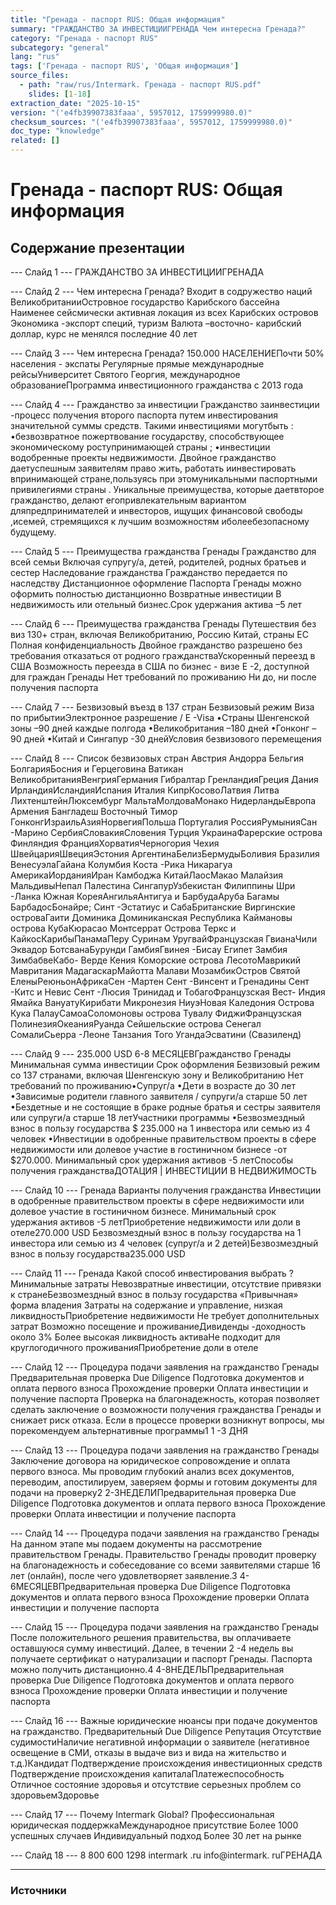 ```yaml
---
title: "Гренада - паспорт RUS: Общая информация"
summary: "ГРАЖДАНСТВО ЗА ИНВЕСТИЦИИГРЕНАДА Чем интересна Гренада?"
category: "Гренада - паспорт RUS"
subcategory: "general"
lang: "rus"
tags: ['Гренада - паспорт RUS', 'Общая информация']
source_files:
  - path: "raw/rus/Intermark. Гренада - паспорт RUS.pdf"
    slides: [1-18]
extraction_date: "2025-10-15"
version: "('e4fb39907383faaa', 5957012, 1759999980.0)"
checksum_sources: "('e4fb39907383faaa', 5957012, 1759999980.0)"
doc_type: "knowledge"
related: []
---
```


# Гренада - паспорт RUS: Общая информация

## Содержание презентации

--- Слайд 1 ---
ГРАЖДАНСТВО ЗА ИНВЕСТИЦИИГРЕНАДА

--- Слайд 2 ---
Чем интересна 
Гренада?
Входит в содружество наций 
ВеликобританииОстровное государство 
Карибского бассейна
Наименее сейсмически активная 
локация из всех Карибских островов 
Экономика -экспорт специй, 
туризм
Валюта –восточно- карибский доллар, курс не 
менялся последние 40 лет

--- Слайд 3 ---
Чем интересна Гренада?
150.000 НАСЕЛЕНИЕПочти 50% населения -
экспаты
Регулярные прямые 
международные рейсыУниверситет Святого Георгия, 
международное образованиеПрограмма инвестиционного 
гражданства с 2013 года

--- Слайд 4 ---
Гражданство 
за инвестиции
Гражданство заинвестиции -процесс получения второго паспорта
путем инвестирования значительной суммы средств. Такими
инвестициями могутбыть :
•безвозвратное пожертвование государству, способствующее
экономическому роступринимающей страны ;
•инвестиции водобренные проекты недвижимости.
Двойное гражданство даетуспешным заявителям право жить,
работать иинвестировать впринимающей стране,пользуясь при
этомуникальными паспортными привилегиями страны .
Уникальные преимущества, которые даетвторое гражданство,
делают егопривлекательным вариантом дляпредпринимателей и
инвесторов, ищущих финансовой свободы ,исемей, стремящихся к
лучшим возможностям иболеебезопасному будущему.

--- Слайд 5 ---
Преимущества
гражданства Гренады
Гражданство для всей семьи
Включая супругу/а, детей, родителей, 
родных братьев и сестер
Наследование гражданства
Гражданство передается по наследству
Дистанционное оформление
Паспорта Гренады можно оформить полностью дистанционно
Возвратные инвестиции
В недвижимость или отельный бизнес.Срок удержания актива –5 лет

--- Слайд 6 ---
Преимущества
гражданства Гренады
Путешествия без виз
130+ стран, включая Великобританию, Россию 
Китай, страны ЕС
Полная конфиденциальность
Двойное гражданство разрешено без требования отказаться от родного гражданстваУскоренный переезд в США
Возможность переезда в США по бизнес -
визе E -2, доступной для граждан Гренады
Нет требований по проживанию
Ни до, ни после получения паспорта

--- Слайд 7 ---
Безвизовый въезд в 137 стран
Безвизовый режим
Виза по прибытииЭлектронное разрешение / E -Visa
•Страны Шенгенской зоны –90 дней 
каждые полгода
•Великобритания –180 дней
•Гонконг –90 дней
•Китай и Сингапур -30 днейУсловия безвизового перемещения

--- Слайд 8 ---
Список безвизовых стран
Австрия
Андорра
Бельгия
БолгарияБосния и Герцеговина
Ватикан
ВеликобританияВенгрияГермания
Гибралтар
ГренландияГреция
Дания
ИрландияИсландияИспания
Италия
КипрКосовоЛатвия
Литва
ЛихтенштейнЛюксембург
МальтаМолдоваМонако
НидерландыЕвропа
Армения
Бангладеш
Восточный Тимор
ГонконгИзраильАзияНорвегияПольша
Португалия
РоссияРумынияСан -Марино
СербияСловакияСловения
Турция
УкраинаФарерские острова
Финляндия
ФранцияХорватияЧерногория
Чехия
ШвейцарияШвецияЭстония
АргентинаБелизБермудыБоливия
Бразилия
ВенесуэлаГайана
Колумбия
Коста -Рика
Никарагуа
АмерикаИорданияИран
Камбоджа
КитайЛаосМакао
Малайзия
МальдивыНепал
Палестина
СингапурУзбекистан
Филиппины
Шри -Ланка
Южная КореяАнгильяАнтигуа и БарбудаАруба
Багамы
БарбадосБонайре; Синт -Эстатиус 
и СабаБританские Виргинские островаГаити
Доминика
Доминиканская Республика
Каймановы острова
КубаКюрасао
Монтсеррат
Острова Теркс и КайкосКарибыПанамаПеру
Суринам
УругвайФранцузская ГвианаЧили
Эквадор
БотсванаБурунди
ГамбияГвинея -Бисау
Египет
Замбия
ЗимбабвеКабо- Верде
Кения
Коморские острова
ЛесотоМаврикий
Мавритания
МадагаскарМайотта
Малави
МозамбикОстров Святой ЕленыРеюньонАфрикаСен -Мартен
Сент -Винсент и Гренадины
Сент -Китс и Невис
Сент -Люсия
Тринидад и ТобагоФранцузская Вест- Индия
Ямайка
ВануатуКирибати
Микронезия
НиуэНовая Каледония
Острова Кука
ПалауСамоаСоломоновы острова
Тувалу
ФиджиФранцузская 
ПолинезияОкеанияРуанда
Сейшельские острова
Сенегал
СомалиСьерра -Леоне
Танзания
Того
УгандаЭсватини (Свазиленд)

--- Слайд 9 ---
235.000 USD 6-8 МЕСЯЦЕВГражданство Гренады
Минимальная сумма инвестиции Срок оформления
Безвизовый режим со 137 странами, включая Шенгенскую зону и 
Великобританию
Нет требований по проживанию•Супруг/а
•Дети в возрасте до 30 лет
•Зависимые родители главного заявителя / 
супруги/а старше 50 лет
•Бездетные и не состоящие в браке родные братья и 
сестры заявителя или супруги/а старше 18 летУчастники программы
•Безвозмездный взнос в пользу государства $ 235.000 на 
1 инвестора или семью из 4 человек
•Инвестиции в одобренные правительством проекты в 
сфере недвижимости или долевое участие в гостиничном 
бизнесе -от $270.000. Минимальный срок удержания 
активов -5 летСпособы получения гражданстваДОТАЦИЯ | ИНВЕСТИЦИИ В НЕДВИЖИМОСТЬ

--- Слайд 10 ---
Гренада
Варианты получения гражданства
Инвестиции в одобренные правительством 
проекты в сфере недвижимости или долевое участие в гостиничном бизнесе.
Минимальный срок удержания активов -5 летПриобретение
недвижимости или доли в отеле270.000 USD
Безвозмездный взнос в пользу 
государства на 1 инвестора или семью из 4 человек (супруг/а и 2 детей)Безвозмездный взнос 
в пользу государства235.000 USD

--- Слайд 11 ---
Гренада
Какой способ инвестирования выбрать ?
Минимальные затраты
Невозвратные инвестиции, 
отсутствие привязки к странеБезвозмездный взнос 
в пользу государства
«Привычная» форма владения
Затраты на содержание и 
управление, низкая ликвидностьПриобретение 
недвижимости
Не требует дополнительных затрат
Возможно посещение и проживаниеДивиденды -доходность около 3%
Более высокая ликвидность активаНе подходит для круглогодичного
проживанияПриобретение
доли в отеле

--- Слайд 12 ---
Процедура подачи заявления 
на гражданство Гренады
Предварительная проверка Due Diligence
Подготовка документов и оплата первого взноса
Прохождение проверки
Оплата инвестиции и получение паспорта
Проверка на благонадежность, которая позволяет 
сделать заключение о возможности получения гражданства Гренады и снижает риск отказа.
Если в процессе проверки возникнут вопросы, мы 
порекомендуем альтернативные программы1
1 -3 ДНЯ

--- Слайд 13 ---
Процедура подачи заявления 
на гражданство Гренады
Заключение договора на юридическое 
сопровождение и оплата первого взноса.
Мы проводим глубокий анализ всех документов, 
переводим, апостилируем, заверяем формы и готовим документы для подачи на проверку2
2-3НЕДЕЛИПредварительная проверка Due Diligence
Подготовка документов и оплата первого взноса
Прохождение проверки
Оплата инвестиции и получение паспорта

--- Слайд 14 ---
Процедура подачи заявления 
на гражданство Гренады
На данном этапе мы подаем документы на 
рассмотрение правительством Гренады.
Правительство Гренады проводит проверку на 
благонадежность и собеседование со всеми заявителями старше 16 лет (онлайн), после чего удовлетворяет заявление.3
4-6МЕСЯЦЕВПредварительная проверка Due Diligence
Подготовка документов и оплата первого взноса
Прохождение проверки
Оплата инвестиции и получение паспорта

--- Слайд 15 ---
Процедура подачи заявления 
на гражданство Гренады
После положительного решения правительства, 
вы оплачиваете оставшуюся сумму инвестиций. Далее, в течении 2 -4 недель вы получаете 
сертификат о натурализации и паспорт Гренады.
Паспорта можно получить дистанционно.4
4-8НЕДЕЛЬПредварительная проверка Due Diligence
Подготовка документов и оплата первого взноса
Прохождение проверки
Оплата инвестиции и получение паспорта

--- Слайд 16 ---
Важные юридические нюансы при подаче документов на 
гражданство. Предварительный Due Diligence
Репутация
Отсутствие судимостиНаличие негативной информации 
о заявителе (негативное освещение в СМИ, отказы в выдаче виз и вида на жительство и т.д.)Кандидат
Подтверждение происхождения инвестиционных средств
Подтверждение происхождения 
капиталаПлатежеспособность
Отличное состояние здоровья и отсутствие серьезных проблем со здоровьемЗдоровье

--- Слайд 17 ---
Почему
Intermark Global?
Профессиональная юридическая поддержкаМеждународное присутствие
Более 1000 успешных случаев
Индивидуальный подход
Более 30 лет на рынке

--- Слайд 18 ---
8 800 600 1298 intermark .ru info@intermark. ruГРЕНАДА


---

### Источники
[^src1]: raw/Intermark. Гренада - паспорт RUS.pdf → слайды 1–18
